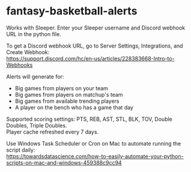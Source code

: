 # fantasy-basketball-alerts

Works with Sleeper. Enter your Sleeper username and Discord webhook URL in the python file.  

To get a Discord webhook URL, go to Server Settings, Integrations, and Create Webhook:  
https://support.discord.com/hc/en-us/articles/228383668-Intro-to-Webhooks

Alerts will generate for:  
- Big games from players on your team  
- Big games from players on matchup's team  
- Big games from available trending players  
- A player on the bench who has a game that day  

Supported scoring settings: PTS, REB, AST, STL, BLK, TOV, Double Doubles, Triple Doubles.  
Player cache refreshed every 7 days.  

Use Windows Task Scheduler or Cron on Mac to automate running the script daily:  
https://towardsdatascience.com/how-to-easily-automate-your-python-scripts-on-mac-and-windows-459388c9cc94
